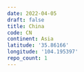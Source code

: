 ```yaml
---
date: 2022-04-05
draft: false
title: China
code: CN
continent: Asia
latitude: '35.86166'
longitude: '104.195397'
repo_count: 1
---
```



